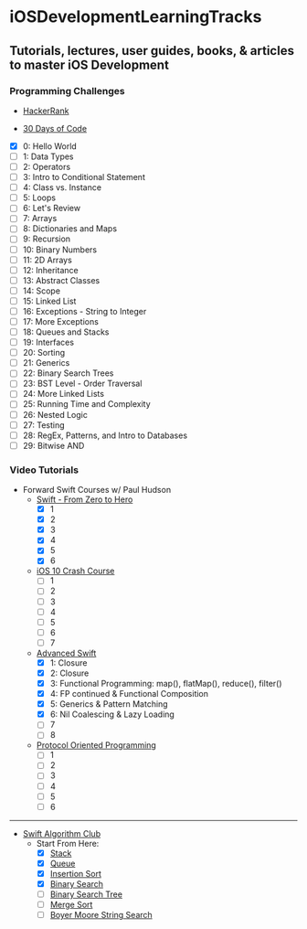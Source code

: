 # iOSDevelopmentLearningTracks
## Tutorials, lectures, user guides, books, & articles to master iOS Development

### Programming Challenges

- [HackerRank](https://www.hackerrank.com)

 - [30 Days of Code](https://www.hackerrank.com/domains/tutorials/30-days-of-code)

  - [x] 0: Hello World
  - [ ] 1: Data Types
  - [ ] 2: Operators
  - [ ] 3: Intro to Conditional Statement
  - [ ] 4: Class vs. Instance
  - [ ] 5: Loops
  - [ ] 6: Let's Review
  - [ ] 7: Arrays
  - [ ] 8: Dictionaries and Maps
  - [ ] 9: Recursion
  - [ ] 10: Binary Numbers
  - [ ] 11: 2D Arrays
  - [ ] 12: Inheritance
  - [ ] 13: Abstract Classes
  - [ ] 14: Scope
  - [ ] 15: Linked List
  - [ ] 16: Exceptions - String to Integer
  - [ ] 17: More Exceptions
  - [ ] 18: Queues and Stacks
  - [ ] 19: Interfaces
  - [ ] 20: Sorting
  - [ ] 21: Generics
  - [ ] 22: Binary Search Trees
  - [ ] 23: BST Level - Order Traversal
  - [ ] 24: More Linked Lists
  - [ ] 25: Running Time and Complexity
  - [ ] 26: Nested Logic
  - [ ] 27: Testing
  - [ ] 28: RegEx, Patterns, and Intro to Databases
  - [ ] 29: Bitwise AND

### Video Tutorials
- Forward Swift Courses w/ Paul Hudson
  - [Swift - From Zero to Hero](https://forwardcourses:com/workshops/9)
    - [x] 1
    - [x] 2
    - [x] 3
    - [x] 4
    - [x] 5
    - [x] 6

  - [iOS 10 Crash Course](https://forwardcourses:com/workshops/7)
    - [ ] 1
    - [ ] 2
    - [ ] 3
    - [ ] 4
    - [ ] 5
    - [ ] 6
    - [ ] 7

  - [Advanced Swift](https://forwardcourses:com/workshops/8)
    - [x] 1: Closure
    - [x] 2: Closure
    - [x] 3: Functional Programming: map(), flatMap(), reduce(), filter()
    - [x] 4: FP continued & Functional Composition
    - [x] 5: Generics & Pattern Matching
    - [x] 6: Nil Coalescing & Lazy Loading
    - [ ] 7
    - [ ] 8

  - [Protocol Oriented Programming](https://forwardcourses:com/workshops/63)
    - [ ] 1
    - [ ] 2
    - [ ] 3
    - [ ] 4
    - [ ] 5
    - [ ] 6

---

- [Swift Algorithm Club](https://github:com/raywenderlich/swift-algorithm-club)
  - Start From Here:
    - [x] [Stack](https://github:com/raywenderlich/swift-algorithm-club/blob/master/Stack)
    - [x] [Queue](https://github:com/raywenderlich/swift-algorithm-club/blob/master/Queue)
    - [x] [Insertion Sort](https://github:com/raywenderlich/swift-algorithm-club/blob/master/Insertion%20Sort)
    - [x] [Binary Search](https://github:com/raywenderlich/swift-algorithm-club/blob/master/Binary%20Search)
    - [ ] [Binary Search Tree](https://github:com/raywenderlich/swift-algorithm-club/blob/master/Binary%20Search%20Tree)
    - [ ] [Merge Sort](https://github:com/raywenderlich/swift-algorithm-club/blob/master/Merge%20Sort)
    - [ ] [Boyer Moore String Search](https://github:com/raywenderlich/swift-algorithm-club/blob/master/Boyer-Moore)
